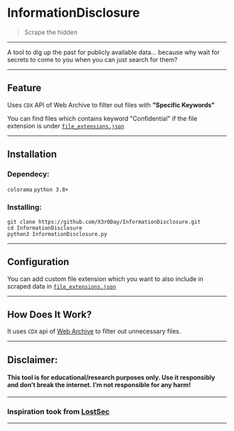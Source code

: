 

# InformationDisclosure

> Scrape the hidden

---

A tool to dig up the past for publicly available data... because why wait for secrets to come to you when you can just search for them?

---

## Feature

Uses `CDX` API of Web Archive to filter out files with **"Specific Keywords"**

You can find files which contains keyword "Confidential" if the file extension is under [`file_extensions.json`](https://github.com/X3r0Day/InformationDisclosure/blob/main/file_extensions.json)

---

## Installation

### Dependecy:

`colorama`
`python 3.8+`

### Installing:

```
git clone https://github.com/X3r0Day/InformationDisclosure.git
cd InformationDisclosure
python3 InformationDisclosure.py
```

---

## Configuration 

You can add custom file extension which you want to also include in scraped data in [`file_extensions.json`](https://github.com/X3r0Day/InformationDisclosure/blob/main/file_extensions.json)


---

## How Does It Work?

It uses `CDX` api of [Web Archive](http://web.archive.org/) to filter out unnecessary files.

---

## **Disclaimer:**

#### This tool is for educational/research purposes only. Use it responsibly and don’t break the internet. I’m not responsible for any harm!

---

### Inspiration took from [LostSec](https://www.youtube.com/@lostsecc)

---
